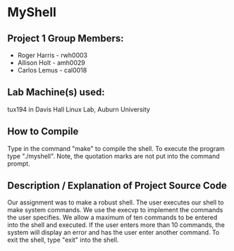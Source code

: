 MyShell
=======

Project 1 Group Members:
------------------------
* Roger Harris - rwh0003
* Allison Holt - amh0029
* Carlos Lemus - cal0018
    
Lab Machine(s) used:
--------------------
tux194 in Davis Hall Linux Lab, Auburn University
    
How to Compile
--------------
Type in the command "make" to compile the shell.  To execute the program type "./myshell".  Note, the quotation marks are not put into the command prompt.

Description / Explanation of Project Source Code
------------------------------------------------
Our assignment was to make a robust shell.  The user executes our shell to make system commands.  We use the execvp to implement the commands the user specifies.  We allow a maximum of ten commands to be entered into the shell and executed.  If the user enters more than 10 commands, the system will display an error and has the user enter another command.  To exit the shell, type "exit" into the shell.
